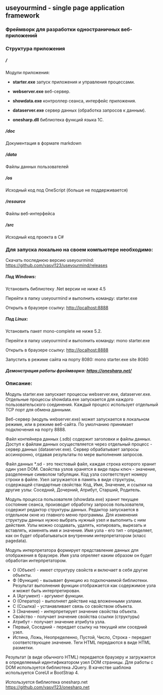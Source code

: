 ## **useyourmind** - single page application framework
### Фреймворк для разработки одностраничных веб-приложений

### Структура приложения

##### **/**
Модули приложения:

- **starter.exe** запуск приложения и управления процессами.

- **webserver.exe** веб-сервер.

- **showdata.exe** контроллер сеанса, интерфейс приложения.

- **dataserver.exe** сервер данных (обработка запросов к данным).

- **onesharp.dll** библиотека функций языка 1С.

##### **/doc**
Документация в формате markdown

##### **/data**
Файлы данных пользователей

##### **/os**
Исходный код под OneScript (больше не поддерживается)

##### **/resource**
Файлы веб-интерфейса

##### **/src**
Исходный код проекта в С#

### Для запуска локально на своем компьютере необходимо:

Скачать последнюю версию useyourmind: <https://github.com/vasvl123/useyourmind/releases>

##### Под Windows:

Установить библиотеку .Net версии не ниже 4.5

Перейти в папку useyourmind и выполнить команду: starter.exe

Открыть в браузере ссылку: <http://localhost:8888>

##### Под Linux:

Установить пакет mono-complete не ниже 5.2.

Перейти в папку useyourmind и выполнить команду: mono starter.exe

Открыть в браузере ссылку: <http://localhost:8888>

Запустить в режиме сайта на порту 8080: mono starter.exe site 8080

##### Демонстрация работы фреймворка: <https://onesharp.net/>

### Описание:

Модуль starter.exe запускает процессы webserver.exe, dataserver.exe. Отдельные процессы showdata.exe запускается для каждого пользовательского соединения. Каждый процесс использует отдельный TCP порт для обмена данными.

Веб-сервер (модуль webserver.exe) может запускается в локальном режиме, или в режиме веб-сайта. По умолчанию принимает подключения на порту 8888.

Файл контейнера данных (.sdb) содержит заголовки и файлы данных. Доступ к файлам данных осуществляется через отдельный процесс - сервер данных (dataserver.exe). Сервер обрабатывает запросы ассинхронно, отдавая результаты по мере выполнения запросов.

Файл данных *.sd - это текстовый файл, каждая строка которого хранит один узел DOM. Свойства узлов хранятся в виде пары ключ - значение, разделенные символом табуляции. Код узла соответствует номеру строки в файле. Узел загружается в память в виде структуры, содержащей стандартные свойства: Код, Имя, Значение, и ссылки на другие узлы: Соседний, Дочерний, Атрибут, Старший, Родитель.

Модуль процесса пользователя (showdata.exe) хранит текущее состояние сеанса, производит обработку запросов пользователя, содержит редактор структуры данных. Редактор запускается в отдельном окне из главного меню программы. Для изменения структуры данных нужно выбрать нужный узел и выполнить с ним действия. Узлы можно создавать, удалять, копировать, вырезать и вставлять, изменять имя и значение. Имя узла - его тип - определяет, как он будет обрабатываться внутренним интерпретатором (класс pagedata).

Модуль интерпретатора формирует представление данных для отображения в браузере.
Имя узла опреляет каким образом он будет обработан интерпретатором.
- О (Объект) - имеет структуру свойств и включает в себя другие объекты.
- Ф (Функция) - вызывает функцию из подключаемой библиотеки. Результат выполнения функции отображается как содержимое узла и может быть интерпретирован.
- А (Аргумент) - аргумент функции.  
- О (Оператор) - выполняет действие над вложенными узлами.
- С (Ссылка) - устанавливает связь со свойством объекта.
- З (Значение) - интерпретирует значение свойства объекта.
- Свойство - получает значение свойства ссылки (структуры)
- Атрибут - получает значение атрибута узла.
- Первый, Соседний - передает ссылку на текущий или соседний узел.
- Истина, Ложь, Неопределенно, Пустой, Число, Строка - передает соответствующее значение.
Теги HTML передаются в виде HTML разметки.

Результат (в виде обычного HTML) передается браузеру и загружается в определяемый идентификатором узел DOM страницы. Для работы с DOM используется библиотека JQuery. В качестве шаблона используется CoreUI и BootStrap 4.

Используется библиотека onesharp.net <https://github.com/vasvl123/onesharp.net>
